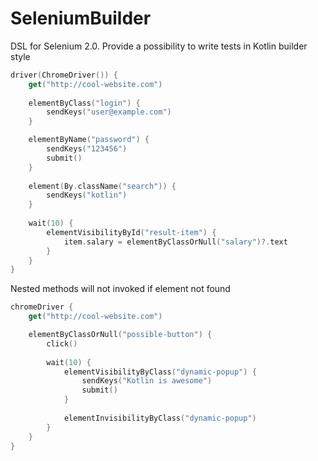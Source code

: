 # SeleniumBuilder
DSL for Selenium 2.0. Provide a possibility to write tests in Kotlin builder style
```kotlin
driver(ChromeDriver()) { 
    get("http://cool-website.com")
    
    elementByClass("login") {
        sendKeys("user@example.com")
    }

    elementByName("password") {
        sendKeys("123456")
        submit()
    }
    
    element(By.className("search")) {
        sendKeys("kotlin")
    }
    
    wait(10) {
        elementVisibilityById("result-item") {
            item.salary = elementByClassOrNull("salary")?.text
        }
    }
}
```
Nested methods will not invoked if element not found
```kotlin
chromeDriver {
    get("http://cool-website.com")

    elementByClassOrNull("possible-button") {
        click()
        
        wait(10) {
            elementVisibilityByClass("dynamic-popup") {
                sendKeys("Kotlin is awesome")
                submit()
            }
            
            elementInvisibilityByClass("dynamic-popup") 
        }
    }
}
```
